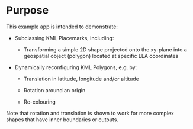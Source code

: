 # Purpose

This example app is intended to demonstrate:

* Subclassing KML Placemarks, including:

    * Transforming a simple 2D shape projected onto the xy-plane into a geospatial object (polygon) located at specific LLA coordinates

* Dynamically reconfiguring KML Polygons, e.g. by:

    * Translation in latitude, longitude and/or altitude

    * Rotation around an origin

    * Re-colouring

Note that rotation and translation is shown to work for more complex shapes that have inner boundaries or cutouts.
